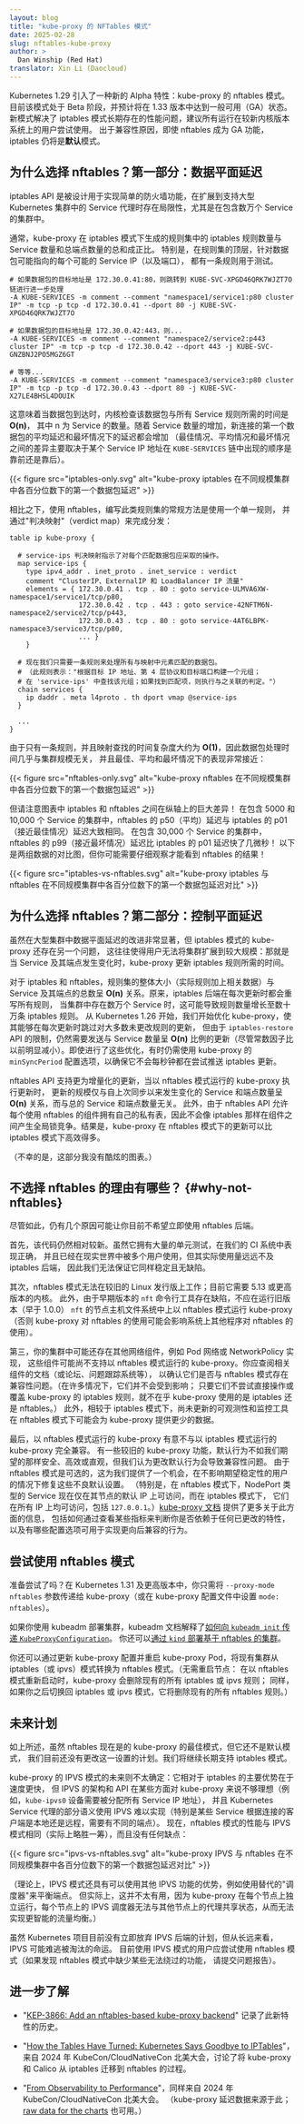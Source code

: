 ```yaml
---
layout: blog
title: "kube-proxy 的 NFTables 模式"
date: 2025-02-28
slug: nftables-kube-proxy
author: >
  Dan Winship (Red Hat)
translator: Xin Li (Daocloud)
---
```

<!--
layout: blog
title: "NFTables mode for kube-proxy"
date: 2025-02-28
slug: nftables-kube-proxy
author: >
  Dan Winship (Red Hat)
-->

<!--
A new nftables mode for kube-proxy was introduced as an alpha feature
in Kubernetes 1.29. Currently in beta, it is expected to be GA as of
1.33. The new mode fixes long-standing performance problems with the
iptables mode and all users running on systems with reasonably-recent
kernels are encouraged to try it out. (For compatibility reasons, even
once nftables becomes GA, iptables will still be the _default_.)
-->
Kubernetes 1.29 引入了一种新的 Alpha 特性：kube-proxy 的 nftables 模式。
目前该模式处于 Beta 阶段，并预计将在 1.33 版本中达到一般可用（GA）状态。
新模式解决了 iptables 模式长期存在的性能问题，建议所有运行在较新内核版本系统上的用户尝试使用。
出于兼容性原因，即使 nftables 成为 GA 功能，iptables 仍将是**默认**模式。

<!--
## Why nftables? Part 1: data plane latency

The iptables API was designed for implementing simple firewalls, and
has problems scaling up to support Service proxying in a large
Kubernetes cluster with tens of thousands of Services.

In general, the ruleset generated by kube-proxy in iptables mode has a
number of iptables rules proportional to the sum of the number of
Services and the total number of endpoints. In particular, at the top
level of the ruleset, there is one rule to test each possible Service
IP (and port) that a packet might be addressed to:
-->
## 为什么选择 nftables？第一部分：数据平面延迟

iptables API 是被设计用于实现简单的防火墙功能，在扩展到支持大型 Kubernetes 集群中的 Service
代理时存在局限性，尤其是在包含数万个 Service 的集群中。

通常，kube-proxy 在 iptables 模式下生成的规则集中的 iptables 规则数量与
Service 数量和总端点数量的总和成正比。
特别是，在规则集的顶层，针对数据包可能指向的每个可能的 Service IP（以及端口），
都有一条规则用于测试。

<!--
```
# If the packet is addressed to 172.30.0.41:80, then jump to the chain
# KUBE-SVC-XPGD46QRK7WJZT7O for further processing
-A KUBE-SERVICES -m comment --comment "namespace1/service1:p80 cluster IP" -m tcp -p tcp -d 172.30.0.41 --dport 80 -j KUBE-SVC-XPGD46QRK7WJZT7O

# If the packet is addressed to 172.30.0.42:443, then...
-A KUBE-SERVICES -m comment --comment "namespace2/service2:p443 cluster IP" -m tcp -p tcp -d 172.30.0.42 --dport 443 -j KUBE-SVC-GNZBNJ2PO5MGZ6GT

# etc...
-A KUBE-SERVICES -m comment --comment "namespace3/service3:p80 cluster IP" -m tcp -p tcp -d 172.30.0.43 --dport 80 -j KUBE-SVC-X27LE4BHSL4DOUIK
```
-->
```
# 如果数据包的目标地址是 172.30.0.41:80，则跳转到 KUBE-SVC-XPGD46QRK7WJZT7O 链进行进一步处理
-A KUBE-SERVICES -m comment --comment "namespace1/service1:p80 cluster IP" -m tcp -p tcp -d 172.30.0.41 --dport 80 -j KUBE-SVC-XPGD46QRK7WJZT7O

# 如果数据包的目标地址是 172.30.0.42:443，则...
-A KUBE-SERVICES -m comment --comment "namespace2/service2:p443 cluster IP" -m tcp -p tcp -d 172.30.0.42 --dport 443 -j KUBE-SVC-GNZBNJ2PO5MGZ6GT

# 等等...
-A KUBE-SERVICES -m comment --comment "namespace3/service3:p80 cluster IP" -m tcp -p tcp -d 172.30.0.43 --dport 80 -j KUBE-SVC-X27LE4BHSL4DOUIK
```

<!--
This means that when a packet comes in, the time it takes the kernel
to check it against all of the Service rules is **O(n)** in the number
of Services. As the number of Services increases, both the average and
the worst-case latency for the first packet of a new connection
increases (with the difference between best-case, average, and
worst-case being mostly determined by whether a given Service IP
address appears earlier or later in the `KUBE-SERVICES` chain).

{{< figure src="iptables-only.svg" alt="kube-proxy iptables first packet latency, at various percentiles, in clusters of various sizes" >}}

By contrast, with nftables, the normal way to write a ruleset like
this is to have a _single_ rule, using a "verdict map" to do the
dispatch:
-->
这意味着当数据包到达时，内核检查该数据包与所有 Service 规则所需的时间是 **O(n)**，
其中 n 为 Service 的数量。随着 Service 数量的增加，新连接的第一个数据包的平均延迟和最坏情况下的延迟都会增加
（最佳情况、平均情况和最坏情况之间的差异主要取决于某个 Service IP 地址在 `KUBE-SERVICES`
链中出现的顺序是靠前还是靠后）。

{{< figure src="iptables-only.svg" alt="kube-proxy iptables 在不同规模集群中各百分位数下的第一个数据包延迟" >}}

相比之下，使用 nftables，编写此类规则集的常规方法是使用一个单一规则，
并通过"判决映射"（verdict map）来完成分发：

<!--
```
table ip kube-proxy {

        # The service-ips verdict map indicates the action to take for each matching packet.
	map service-ips {
		type ipv4_addr . inet_proto . inet_service : verdict
		comment "ClusterIP, ExternalIP and LoadBalancer IP traffic"
		elements = { 172.30.0.41 . tcp . 80 : goto service-ULMVA6XW-namespace1/service1/tcp/p80,
                             172.30.0.42 . tcp . 443 : goto service-42NFTM6N-namespace2/service2/tcp/p443,
                             172.30.0.43 . tcp . 80 : goto service-4AT6LBPK-namespace3/service3/tcp/p80,
                             ... }
        }

        # Now we just need a single rule to process all packets matching an
        # element in the map. (This rule says, "construct a tuple from the
        # destination IP address, layer 4 protocol, and destination port; look
        # that tuple up in "service-ips"; and if there's a match, execute the
        # associated verdict.)
	chain services {
		ip daddr . meta l4proto . th dport vmap @service-ips
	}

        ...
}
```
-->
```none
table ip kube-proxy {

  # service-ips 判决映射指示了对每个匹配数据包应采取的操作。
  map service-ips {
    type ipv4_addr . inet_proto . inet_service : verdict
    comment "ClusterIP、ExternalIP 和 LoadBalancer IP 流量"
    elements = { 172.30.0.41 . tcp . 80 : goto service-ULMVA6XW-namespace1/service1/tcp/p80,
                 172.30.0.42 . tcp . 443 : goto service-42NFTM6N-namespace2/service2/tcp/p443,
                 172.30.0.43 . tcp . 80 : goto service-4AT6LBPK-namespace3/service3/tcp/p80,
                 ... }
    }

  # 现在我们只需要一条规则来处理所有与映射中元素匹配的数据包。
  # （此规则表示："根据目标 IP 地址、第 4 层协议和目标端口构建一个元组；
  # 在 'service-ips' 中查找该元组；如果找到匹配项，则执行与之关联的判定。"）
  chain services {
    ip daddr . meta l4proto . th dport vmap @service-ips
  }

  ...
}
```

<!--
Since there's only a single rule, with a roughly **O(1)** map lookup,
packet processing time is more or less constant regardless of cluster
size, and the best/average/worst cases are very similar:

{{< figure src="nftables-only.svg" alt="kube-proxy nftables first packet latency, at various percentiles, in clusters of various sizes" >}}
-->
由于只有一条规则，并且映射查找的时间复杂度大约为 **O(1)**，因此数据包处理时间几乎与集群规模无关，
并且最佳、平均和最坏情况下的表现非常接近：

{{< figure src="nftables-only.svg" alt="kube-proxy nftables 在不同规模集群中各百分位数下的第一个数据包延迟" >}}

<!--
But note the huge difference in the vertical scale between the
iptables and nftables graphs! In the clusters with 5000 and 10,000
Services, the p50 (average) latency for nftables is about the same as
the p01 (approximately best-case) latency for iptables. In the 30,000
Service cluster, the p99 (approximately worst-case) latency for
nftables manages to beat out the p01 latency for iptables by a few
microseconds! Here's both sets of data together, but you may have to
squint to see the nftables results!:

{{< figure src="iptables-vs-nftables.svg" alt="kube-proxy iptables-vs-nftables first packet latency, at various percentiles, in clusters of various sizes" >}}
-->
但请注意图表中 iptables 和 nftables 之间在纵轴上的巨大差异！
在包含 5000 和 10,000 个 Service 的集群中，nftables 的 p50（平均）延迟与 iptables
的 p01（接近最佳情况）延迟大致相同。
在包含 30,000 个 Service 的集群中，nftables 的 p99（接近最坏情况）延迟比 iptables 的 p01 延迟快了几微秒！
以下是两组数据的对比图，但你可能需要仔细观察才能看到 nftables 的结果！

{{< figure src="iptables-vs-nftables.svg" alt="kube-proxy iptables 与 nftables 在不同规模集群中各百分位数下的第一个数据包延迟对比" >}}

<!--
## Why nftables? Part 2: control plane latency

While the improvements to data plane latency in large clusters are
great, there's another problem with iptables kube-proxy that often
keeps users from even being able to grow their clusters to that size:
the time it takes kube-proxy to program new iptables rules when
Services and their endpoints change.
-->
## 为什么选择 nftables？第二部分：控制平面延迟

虽然在大型集群中数据平面延迟的改进非常显著，但 iptables 模式的 kube-proxy 还存在另一个问题，
这往往使得用户无法将集群扩展到较大规模：那就是当 Service 及其端点发生变化时，kube-proxy
更新 iptables 规则所需的时间。

<!--
With both iptables and nftables, the total size of the ruleset as a
whole (actual rules, plus associated data) is **O(n)** in the combined
number of Services and their endpoints. Originally, the iptables
backend would rewrite every rule on every update, and with tens of
thousands of Services, this could grow to be hundreds of thousands of
iptables rules. Starting in Kubernetes 1.26, we began improving
kube-proxy so that it could skip updating _most_ of the unchanged
rules in each update, but the limitations of `iptables-restore` as an
API meant that it was still always necessary to send an update that's
**O(n)** in the number of Services (though with a noticeably smaller
constant than it used to be). Even with those optimizations, it can
still be necessary to make use of kube-proxy's `minSyncPeriod` config
option to ensure that it doesn't spend every waking second trying to
push iptables updates.
-->
对于 iptables 和 nftables，规则集的整体大小（实际规则加上相关数据）与 Service
及其端点的总数呈 **O(n)** 关系。原来，iptables 后端在每次更新时都会重写所有规则，
当集群中存在数万个 Service 时，这可能导致规则数量增长至数十万条 iptables 规则。
从 Kubernetes 1.26 开始，我们开始优化 kube-proxy，使其能够在每次更新时跳过对大多数未更改规则的更新，
但由于 `iptables-restore` API 的限制，仍然需要发送与 Service 数量呈 **O(n)**
比例的更新（尽管常数因子比以前明显减小）。即使进行了这些优化，有时仍需使用 kube-proxy 的
`minSyncPeriod` 配置选项，以确保它不会每秒钟都在尝试推送 iptables 更新。

<!--
The nftables APIs allow for doing much more incremental updates, and
when kube-proxy in nftables mode does an update, the size of the
update is only **O(n)** in the number of Services and endpoints that
have changed since the last sync, regardless of the total number of
Services and endpoints. The fact that the nftables API allows each
nftables-using component to have its own private table also means that
there is no global lock contention between components like with
iptables. As a result, kube-proxy's nftables updates can be done much
more efficiently than with iptables.

(Unfortunately I don't have cool graphs for this part.)
-->
nftables API 支持更为增量化的更新，当以 nftables 模式运行的 kube-proxy 执行更新时，
更新的规模仅与自上次同步以来发生变化的 Service 和端点数量呈 **O(n)** 关系，而与总的 Service 和端点数量无关。
此外，由于 nftables API 允许每个使用 nftables 的组件拥有自己的私有表，因此不会像 iptables
那样在组件之间产生全局锁竞争。结果是，kube-proxy 在 nftables 模式下的更新可以比 iptables 模式下高效得多。

（不幸的是，这部分我没有酷炫的图表。）

<!--
## Why _not_ nftables? {#why-not-nftables}

All that said, there are a few reasons why you might not want to jump
right into using the nftables backend for now.

First, the code is still fairly new. While it has plenty of unit
tests, performs correctly in our CI system, and has now been used in
the real world by multiple users, it has not seen anything close to as
much real-world usage as the iptables backend has, so we can't promise
that it is as stable and bug-free.
-->
## 不选择 nftables 的理由有哪些？  {#why-not-nftables}

尽管如此，仍有几个原因可能让你目前不希望立即使用 nftables 后端。

首先，该代码仍然相对较新。虽然它拥有大量的单元测试，在我们的 CI 系统中表现正确，
并且已经在现实世界中被多个用户使用，但其实际使用量远远不及 iptables 后端，
因此我们无法保证它同样稳定且无缺陷。

<!--
Second, the nftables mode will not work on older Linux distributions;
currently it requires a 5.13 or newer kernel. Additionally, because of
bugs in early versions of the `nft` command line tool, you should not
run kube-proxy in nftables mode on nodes that have an old (earlier
than 1.0.0) version of `nft` in the host filesystem (or else
kube-proxy's use of nftables may interfere with other uses of nftables
on the system).
-->
其次，nftables 模式无法在较旧的 Linux 发行版上工作；目前它需要 5.13 或更高版本的内核。
此外，由于早期版本的 `nft` 命令行工具存在缺陷，不应在运行旧版本（早于 1.0.0）
`nft` 的节点主机文件系统中上以 nftables 模式运行 kube-proxy（否则 kube-proxy
对 nftables 的使用可能会影响系统上其他程序对 nftables 的使用）。

<!--
Third, you may have other networking components in your cluster, such
as the pod network or NetworkPolicy implementation, that do not yet
support kube-proxy in nftables mode. You should consult the
documentation (or forums, bug tracker, etc.) for any such components
to see if they have problems with nftables mode. (In many cases they
will not; as long as they don't try to directly interact with or
override kube-proxy's iptables rules, they shouldn't care whether
kube-proxy is using iptables or nftables.) Additionally, observability
and monitoring tools that have not been updated may report less data
for kube-proxy in nftables mode than they do for kube-proxy in
iptables mode.
-->
第三，你的集群中可能还存在其他网络组件，例如 Pod 网络或 NetworkPolicy 实现，
这些组件可能尚不支持以 nftables 模式运行的 kube-proxy。你应查阅相关组件的文档（或论坛、问题跟踪系统等），
以确认它们是否与 nftables 模式存在兼容性问题。（在许多情况下，它们并不会受到影响；
只要它们不尝试直接操作或覆盖 kube-proxy 的 iptables 规则，就不在乎 kube-proxy
使用的是 iptables 还是 nftables。）
此外，相较于 iptables 模式下，尚未更新的可观测性和监控工具在 nftables
模式下可能会为 kube-proxy 提供更少的数据。

<!--
Finally, kube-proxy in nftables mode is intentionally not 100%
compatible with kube-proxy in iptables mode. There are a few old
kube-proxy features whose default behaviors are less secure, less
performant, or less intuitive than we'd like, but where we felt that
changing the default would be a compatibility break. Since the
nftables mode is opt-in, this gave us a chance to fix those bad
defaults without breaking users who weren't expecting changes. (In
particular, with nftables mode, NodePort Services are now only
reachable on their nodes' default IPs, as opposed to being reachable
on all IPs, including `127.0.0.1`, with iptables mode.) The
[kube-proxy documentation] has more information about this, including
information about metrics you can look at to determine if you are
relying on any of the changed functionality, and what configuration
options are available to get more backward-compatible behavior.

[kube-proxy documentation]: https://kubernetes.io/docs/reference/networking/virtual-ips/#migrating-from-iptables-mode-to-nftables
-->
最后，以 nftables 模式运行的 kube-proxy 有意不与以 iptables 模式运行的 kube-proxy 完全兼容。
有一些较旧的 kube-proxy 功能，默认行为不如我们期望的那样安全、高效或直观，但我们认为更改默认行为会导致兼容性问题。
由于 nftables 模式是可选的，这为我们提供了一个机会，在不影响期望稳定性的用户的情况下修复这些不良默认设置。
（特别是，在 nftables 模式下，NodePort 类型的 Service 现在仅在其节点的默认 IP 上可访问，而在 iptables 模式下，
它们在所有 IP 上均可访问，包括 `127.0.0.1`。）[kube-proxy 文档] 提供了更多关于此方面的信息，
包括如何通过查看某些指标来判断你是否依赖于任何已更改的特性，以及有哪些配置选项可用于实现更向后兼容的行为。

[kube-proxy 文档]: https://kubernetes.io/zh-cn/docs/reference/networking/virtual-ips/#migrating-from-iptables-mode-to-nftables

<!--
## Trying out nftables mode

Ready to try it out? In Kubernetes 1.31 and later, you just need to
pass `--proxy-mode nftables` to kube-proxy (or set `mode: nftables` in
your kube-proxy config file).

If you are using kubeadm to set up your cluster, the kubeadm
documentation explains [how to pass a `KubeProxyConfiguration` to
`kubeadm init`]. You can also [deploy nftables-based clusters with
`kind`].
-->
## 尝试使用 nftables 模式

准备尝试了吗？在 Kubernetes 1.31 及更高版本中，你只需将 `--proxy-mode nftables`
参数传递给 kube-proxy（或在 kube-proxy 配置文件中设置 `mode: nftables`）。

如果你使用 kubeadm 部署集群，kubeadm 文档解释了[如何向 `kubeadm init` 传递 `KubeProxyConfiguration`]。
你还可以[通过 `kind` 部署基于 nftables 的集群]。
  
[如何向 `kubeadm init` 传递 `KubeProxyConfiguration`]: https://kubernetes.io/docs/reference/setup-tools/kubeadm/kubeadm-init/#config-file  
[通过 `kind` 部署基于 nftables 的集群]: https://kind.sigs.k8s.io/docs/user/configuration/#kube-proxy-mode

<!--
You can also convert existing clusters from iptables (or ipvs) mode to
nftables by updating the kube-proxy configuration and restarting the
kube-proxy pods. (You do not need to reboot the nodes: when restarting
in nftables mode, kube-proxy will delete any existing iptables or ipvs
rules, and likewise, if you later revert back to iptables or ipvs
mode, it will delete any existing nftables rules.)

[how to pass a `KubeProxyConfiguration` to `kubeadm init`]: /docs/setup/production-environment/tools/kubeadm/control-plane-flags/#customizing-kube-proxy
[deploy nftables-based clusters with `kind`]: https://kind.sigs.k8s.io/docs/user/configuration/#kube-proxy-mode
-->
你还可以通过更新 kube-proxy 配置并重启 kube-proxy Pod，将现有集群从
iptables（或 ipvs）模式转换为 nftables 模式。（无需重启节点：
在以 nftables 模式重新启动时，kube-proxy 会删除现有的所有 iptables 或 ipvs 规则；
同样，如果你之后切换回 iptables 或 ipvs 模式，它将删除现有的所有 nftables 规则。）

[如何向 `kubeadm init` 传递 `KubeProxyConfiguration`]: /zh-cn/docs/setup/production-environment/tools/kubeadm/control-plane-flags/#customizing-kube-proxy
[通过 `kind` 部署基于 nftables 的集群]: https://kind.sigs.k8s.io/docs/user/configuration/#kube-proxy-mode

<!--
## Future plans

As mentioned above, while nftables is now the _best_ kube-proxy mode,
it is not the _default_, and we do not yet have a plan for changing
that. We will continue to support the iptables mode for a long time.

The future of the IPVS mode of kube-proxy is less certain: its main
advantage over iptables was that it was faster, but certain aspects of
the IPVS architecture and APIs were awkward for kube-proxy's purposes
(for example, the fact that the `kube-ipvs0` device needs to have
_every_ Service IP address assigned to it), and some parts of
Kubernetes Service proxying semantics were difficult to implement
using IPVS (particularly the fact that some Services had to have
different endpoints depending on whether you connected to them from a
local or remote client). And now, the nftables mode has the same
performance as IPVS mode (actually, slightly better), without any of
the downsides:
-->
## 未来计划

如上所述，虽然 nftables 现在是的 kube-proxy 的最佳模式，但它还不是默认模式，
我们目前还没有更改这一设置的计划。我们将继续长期支持 iptables 模式。

kube-proxy 的 IPVS 模式的未来则不太确定：它相对于 iptables 的主要优势在于速度更快，
但 IPVS 的架构和 API 在某些方面对 kube-proxy 来说不够理想（例如，`kube-ipvs0`
设备需要被分配所有 Service IP 地址），
并且 Kubernetes Service 代理的部分语义使用 IPVS 难以实现（特别是某些
Service 根据连接的客户端是本地还是远程，需要有不同的端点）。
现在，nftables 模式的性能与 IPVS 模式相同（实际上略胜一筹），而且没有任何缺点：

<!--
{{< figure src="ipvs-vs-nftables.svg" alt="kube-proxy ipvs-vs-nftables first packet latency, at various percentiles, in clusters of various sizes" >}}

(In theory the IPVS mode also has the advantage of being able to use
various other IPVS functionality, like alternative "schedulers" for
balancing endpoints. In practice, this ended up not being very useful,
because kube-proxy runs independently on every node, and the IPVS
schedulers on each node had no way of sharing their state with the
proxies on other nodes, thus thwarting the effort to balance traffic
more cleverly.)
-->
{{< figure src="ipvs-vs-nftables.svg" alt="kube-proxy IPVS 与 nftables 在不同规模集群中各百分位数下的第一个数据包延迟对比" >}}

（理论上，IPVS 模式还具有可以使用其他 IPVS 功能的优势，例如使用替代的"调度器"来平衡端点。
但实际上，这并不太有用，因为 kube-proxy 在每个节点上独立运行，每个节点上的 IPVS
调度器无法与其他节点上的代理共享状态，从而无法实现更智能的流量均衡。）

<!--
While the Kubernetes project does not have an immediate plan to drop
the IPVS backend, it is probably doomed in the long run, and people
who are currently using IPVS mode should try out the nftables mode
instead (and file bugs if you think there is missing functionality in
nftables mode that you can't work around).
-->
虽然 Kubernetes 项目目前没有立即放弃 IPVS 后端的计划，但从长远来看，IPVS 可能难逃被淘汰的命运。
目前使用 IPVS 模式的用户应尝试使用 nftables 模式（如果发现 nftables 模式中缺少某些无法绕过的功能，
请提交问题报告）。

<!--
## Learn more

- "[KEP-3866: Add an nftables-based kube-proxy backend]" has the
  history of the new feature.

- "[How the Tables Have Turned: Kubernetes Says Goodbye to IPTables]",
  from KubeCon/CloudNativeCon North America 2024, talks about porting
  kube-proxy and Calico from iptables to nftables.

- "[From Observability to Performance]", from KubeCon/CloudNativeCon
  North America 2024. (This is where the kube-proxy latency data came
  from; the [raw data for the charts] is also available.)
-->
## 进一步了解

- "[KEP-3866: Add an nftables-based kube-proxy backend]" 记录了此新特性的历史。

- "[How the Tables Have Turned: Kubernetes Says Goodbye to IPTables]"，来自 2024 年
  KubeCon/CloudNativeCon 北美大会，讨论了将 kube-proxy 和 Calico 从 iptables 迁移到 nftables 的过程。

- "[From Observability to Performance]"，同样来自 2024 年 KubeCon/CloudNativeCon 北美大会。
 （kube-proxy 延迟数据来源于此；[raw data for the charts] 也可用。）

[KEP-3866: Add an nftables-based kube-proxy backend]: https://github.com/kubernetes/enhancements/blob/master/keps/sig-network/3866-nftables-proxy/README.md
[How the Tables Have Turned: Kubernetes Says Goodbye to IPTables]: https://youtu.be/yOGHb2HjslY?si=6O4PVJu7fGpReo1U
[From Observability to Performance]: https://youtu.be/uYo2O3jbJLk?si=py2AXzMJZ4PuhxNg
[raw data for the charts]: https://docs.google.com/spreadsheets/d/1-ryDNc6gZocnMHEXC7mNtqknKSOv5uhXFKDx8Hu3AYA/edit

